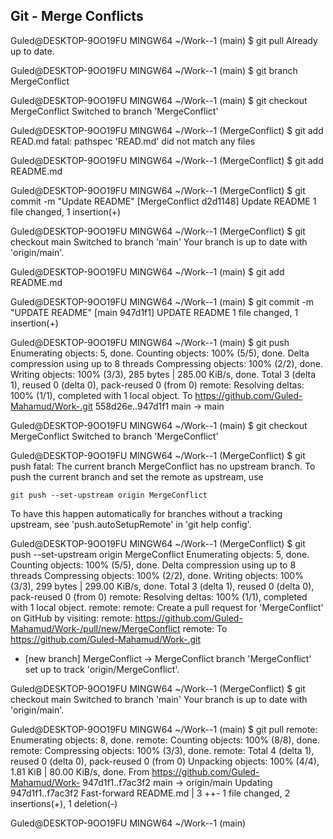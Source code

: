 ## Git - Merge Conflicts

Guled@DESKTOP-9OO19FU MINGW64 ~/Work--1 (main)
$ git pull
Already up to date.

Guled@DESKTOP-9OO19FU MINGW64 ~/Work--1 (main)
$ git branch MergeConflict

Guled@DESKTOP-9OO19FU MINGW64 ~/Work--1 (main)
$ git checkout MergeConflict
Switched to branch 'MergeConflict'

Guled@DESKTOP-9OO19FU MINGW64 ~/Work--1 (MergeConflict)
$ git add READ.md
fatal: pathspec 'READ.md' did not match any files

Guled@DESKTOP-9OO19FU MINGW64 ~/Work--1 (MergeConflict)
$ git add README.md

Guled@DESKTOP-9OO19FU MINGW64 ~/Work--1 (MergeConflict)
$ git commit -m "Update README"
[MergeConflict d2d1148] Update README
 1 file changed, 1 insertion(+)

Guled@DESKTOP-9OO19FU MINGW64 ~/Work--1 (MergeConflict)
$ git checkout main
Switched to branch 'main'
Your branch is up to date with 'origin/main'.

Guled@DESKTOP-9OO19FU MINGW64 ~/Work--1 (main)
$ git add README.md

Guled@DESKTOP-9OO19FU MINGW64 ~/Work--1 (main)
$ git commit -m "UPDATE README"
[main 947d1f1] UPDATE README
 1 file changed, 1 insertion(+)

Guled@DESKTOP-9OO19FU MINGW64 ~/Work--1 (main)
$ git push
Enumerating objects: 5, done.
Counting objects: 100% (5/5), done.
Delta compression using up to 8 threads
Compressing objects: 100% (2/2), done.
Writing objects: 100% (3/3), 285 bytes | 285.00 KiB/s, done.
Total 3 (delta 1), reused 0 (delta 0), pack-reused 0 (from 0)
remote: Resolving deltas: 100% (1/1), completed with 1 local object.
To https://github.com/Guled-Mahamud/Work-.git
   558d26e..947d1f1  main -> main

Guled@DESKTOP-9OO19FU MINGW64 ~/Work--1 (main)
$ git checkout MergeConflict
Switched to branch 'MergeConflict'

Guled@DESKTOP-9OO19FU MINGW64 ~/Work--1 (MergeConflict)
$ git push
fatal: The current branch MergeConflict has no upstream branch.
To push the current branch and set the remote as upstream, use

    git push --set-upstream origin MergeConflict

To have this happen automatically for branches without a tracking
upstream, see 'push.autoSetupRemote' in 'git help config'.


Guled@DESKTOP-9OO19FU MINGW64 ~/Work--1 (MergeConflict)
$ git push --set-upstream origin MergeConflict
Enumerating objects: 5, done.
Counting objects: 100% (5/5), done.
Delta compression using up to 8 threads
Compressing objects: 100% (2/2), done.
Writing objects: 100% (3/3), 299 bytes | 299.00 KiB/s, done.
Total 3 (delta 1), reused 0 (delta 0), pack-reused 0 (from 0)
remote: Resolving deltas: 100% (1/1), completed with 1 local object.
remote:
remote: Create a pull request for 'MergeConflict' on GitHub by visiting:
remote:      https://github.com/Guled-Mahamud/Work-/pull/new/MergeConflict
remote:
To https://github.com/Guled-Mahamud/Work-.git
 * [new branch]      MergeConflict -> MergeConflict
branch 'MergeConflict' set up to track 'origin/MergeConflict'.

Guled@DESKTOP-9OO19FU MINGW64 ~/Work--1 (MergeConflict)
$ git checkout main
Switched to branch 'main'
Your branch is up to date with 'origin/main'.

Guled@DESKTOP-9OO19FU MINGW64 ~/Work--1 (main)
$ git pull
remote: Enumerating objects: 8, done.
remote: Counting objects: 100% (8/8), done.
remote: Compressing objects: 100% (3/3), done.
remote: Total 4 (delta 1), reused 0 (delta 0), pack-reused 0 (from 0)
Unpacking objects: 100% (4/4), 1.81 KiB | 80.00 KiB/s, done.
From https://github.com/Guled-Mahamud/Work-
   947d1f1..f7ac3f2  main       -> origin/main
Updating 947d1f1..f7ac3f2
Fast-forward
 README.md | 3 ++-
 1 file changed, 2 insertions(+), 1 deletion(-)

Guled@DESKTOP-9OO19FU MINGW64 ~/Work--1 (main)